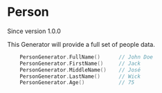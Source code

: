 # Person
Since version 1.0.0

This Generator will provide a full set of people data. 

```go
    PersonGenerator.FullName()      // John Doe
    PersonGenerator.FirstName()     // Jack
    PersonGenerator.MiddleName()    // José
    PersonGenerator.LastName()      // Wick
    PersonGenerator.Age()           // 75
```

